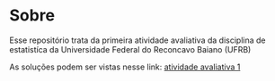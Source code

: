 
# Sobre


Esse repositório trata da primeira atividade avaliativa da disciplina de estatistíca da Universidade Federal do Reconcavo Baiano (UFRB)

As soluções podem ser vistas nesse link: [atividade avaliativa 1](atividade/readme.md)

